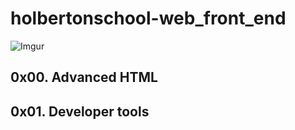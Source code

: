 # holbertonschool-web_front_end

![Imgur](https://i.imgur.com/er3CYqk.jpg)

## 0x00. Advanced HTML
## 0x01. Developer tools
